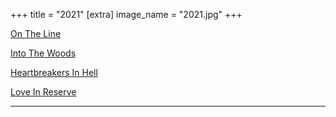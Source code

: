+++
title = "2021"
[extra]
image_name = "2021.jpg"
+++

[On The Line](https://www.rubbercitytheatre.com/)

[Into The Woods](https://www.rubbercitytheatre.com/)

[Heartbreakers In Hell](https://www.rubbercitytheatre.com/)

[Love In Reserve](https://www.rubbercitytheatre.com/)
<hr>
